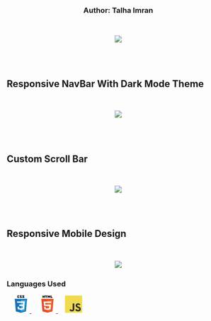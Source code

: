 </br>
 <h3 align="center">Author: Talha Imran</h3>
</br>
<p align="center">
 <img src="https://user-images.githubusercontent.com/115228998/194714506-dcdc2aba-2e70-4dd7-ae54-ab81a44c7da6.png"/>
</p>

</br>
</br>
<h2>Responsive NavBar With Dark Mode Theme</h2>
</br>
<p align="center">
 <img src="https://user-images.githubusercontent.com/115228998/194714604-d778da44-ace6-4248-8be8-86518d358521.png"/>
</p>

</br>
</br>
<h2>Custom Scroll Bar</h2>
</br>
<p align="center">
 <img src="https://user-images.githubusercontent.com/115228998/194714978-d00306cf-8dde-464d-9175-092ce40f230b.png"/>
</p>

</br>
</br>
<h2>Responsive Mobile Design</h2>
</br>
<p align="center">
 <img src="https://user-images.githubusercontent.com/115228998/194762074-da434ed8-6fac-4da9-8be2-e772965666d0.png"/>
</p>

<h3>Languages Used</h3>
<p align="left"> &nbsp;&nbsp; <a href="https://www.w3schools.com/css/" target="_blank" rel="noreferrer"> <img src="https://raw.githubusercontent.com/devicons/devicon/master/icons/css3/css3-original-wordmark.svg" alt="css3" width="40" height="40"/> </a> &nbsp;&nbsp;&nbsp; <a href="https://www.w3.org/html/" target="_blank" rel="noreferrer"> <img src="https://raw.githubusercontent.com/devicons/devicon/master/icons/html5/html5-original-wordmark.svg" alt="html5" width="40" height="40"/> </a> &nbsp;&nbsp;&nbsp; <a href="https://developer.mozilla.org/en-US/docs/Web/JavaScript" target="_blank" rel="noreferrer"> <img src="https://raw.githubusercontent.com/devicons/devicon/master/icons/javascript/javascript-original.svg" alt="javascript" width="40" height="40"/> </a> </p>


